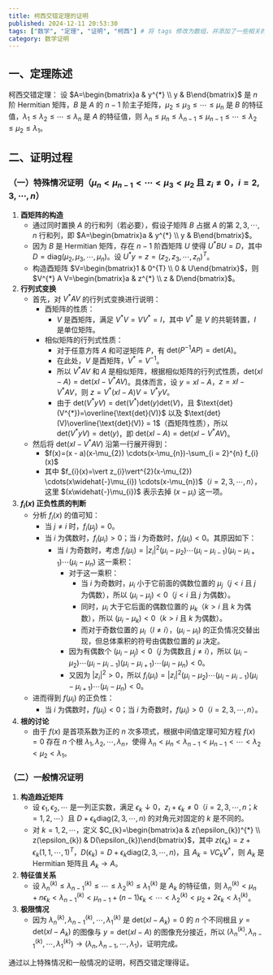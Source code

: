 ```yaml
---
title: 柯西交错定理的证明
published: 2024-12-11 20:53:30
tags: ["数学", "定理", "证明", "柯西"] # 将 tags 修改为数组，并添加了一些相关的标签作为示例ca
category: 数学证明
---
```


<!--  #柯西交错定理 -->

## 一、定理陈述

柯西交错定理： 设 $A=\begin{bmatrix}a & y^{*} \\ y & B\end{bmatrix}$ 是 $n$ 阶 Hermitian 矩阵，$B$ 是 $A$ 的 $n - 1$ 阶主子矩阵，$\mu_{2} \leq \mu_{3} \leq \cdots \leq \mu_{n}$ 是 $B$ 的特征值，$\lambda_{1} \leq \lambda_{2} \leq \cdots \leq \lambda_{n}$ 是 $A$ 的特征值，则 $\lambda_{n} \leq \mu_{n} \leq \lambda_{n - 1} \leq \mu_{n - 1} \leq \cdots \leq \lambda_{2} \leq \mu_{2} \leq \lambda_{1}$。

## 二、证明过程

### （一）特殊情况证明（$\mu_{n}<\mu_{n - 1}<\cdots<\mu_{3}<\mu_{2}$ 且 $z_{i} \neq 0$，$i = 2,3,\cdots,n$）

1. **酉矩阵的构造**
    - 通过同时置换 $A$ 的行和列（若必要），假设子矩阵 $B$ 占据 $A$ 的第 $2,3,\cdots,n$ 行和列，即 $A=\begin{bmatrix}a & y^{*} \\ y & B\end{bmatrix}$。
    - 因为 $B$ 是 Hermitian 矩阵，存在 $n - 1$ 阶酉矩阵 $U$ 使得 $U^{*} B U = D$，其中 $D=\text{diag}(\mu_{2},\mu_{3},\cdots,\mu_{n})$。设 $U^{*} y = z=(z_{2},z_{3},\cdots,z_{n})^{T}$。
    - 构造酉矩阵 $V=\begin{bmatrix}1 & 0^{T} \\ 0 & U\end{bmatrix}$，则 $V^{*} A V=\begin{bmatrix}a & z^{*} \\ z & D\end{bmatrix}$。
2. **行列式变换**
    - 首先，对 $V^{*} A V$ 的行列式变换进行说明：
        - 酉矩阵的性质：
            - $V$ 是酉矩阵，满足 $V^{*}V = VV^{*}=I$，其中 $V^{*}$ 是 $V$ 的共轭转置，$I$ 是单位矩阵。
        - 相似矩阵的行列式性质：
            - 对于任意方阵 $A$ 和可逆矩阵 $P$，有 $\text{det}(P^{-1}AP)=\text{det}(A)$。
            - 在此处，$V$ 是酉矩阵，$V^{*}=V^{-1}$。
            - 所以 $V^{*}AV$ 和 $A$ 是相似矩阵，根据相似矩阵的行列式性质，$\text{det}(xI - A)=\text{det}(xI - V^{*}AV)$。具体而言，设 $y = xI - A$，$z = xI - V^{*}AV$，则 $z = V^{*}(xI - A)V = V^{*}yV$。
            - 由于 $\text{det}(V^{*}yV)=\text{det}(V^{*})\text{det}(y)\text{det}(V)$，且 $\text{det}(V^{*})=\overline{\text{det}(V)}$ 以及 $\text{det}(V)\overline{\text{det}(V)} = 1$（酉矩阵性质），所以 $\text{det}(V^{*}yV)=\text{det}(y)$，即 $\text{det}(xI - A)=\text{det}(xI - V^{*}AV)$。
    - 然后将 $\text{det}(xI - V^{*} A V)$ 沿第一行展开得到：
        - $f(x)=(x - a)(x-\mu_{2}) \cdots(x-\mu_{n})-\sum_{i = 2}^{n} f_{i}(x)$
        - 其中 $f_{i}(x)=\vert z_{i}\vert^{2}(x-\mu_{2}) \cdots(x\widehat{-}\mu_{i}) \cdots(x-\mu_{n})$（$i = 2,3,\cdots,n$），这里 $(x\widehat{-}\mu_{i})$ 表示去掉 $(x - \mu_{i})$ 这一项。
3. **$f_{i}(x)$ 正负性质的判断**
    - 分析 $f_{i}(x)$ 的值可知：
        - 当 $j \neq i$ 时，$f_{i}(\mu_{j}) = 0$。
        - 当 $i$ 为偶数时，$f_{i}(\mu_{i})>0$；当 $i$ 为奇数时，$f_{i}(\mu_{i})<0$。其原因如下：
            - 当 $i$ 为奇数时，考虑 $f_{i}(\mu_{i})=\vert z_{i}\vert^{2}(\mu_{i} - \mu_{2})\cdots(\mu_{i} - \mu_{i - 1})(\mu_{i} - \mu_{i + 1})\cdots(\mu_{i} - \mu_{n})$ 这一乘积：
                - 对于这一乘积：
                    - 当 $i$ 为奇数时，$\mu_{i}$ 小于它前面的偶数位置的 $\mu_{j}$（$j < i$ 且 $j$ 为偶数），所以 $(\mu_{i} - \mu_{j})<0$（$j < i$ 且 $j$ 为偶数）。
                    - 同时，$\mu_{i}$ 大于它后面的偶数位置的 $\mu_{k}$（$k > i$ 且 $k$ 为偶数），所以 $(\mu_{i} - \mu_{k})<0$（$k > i$ 且 $k$ 为偶数）。
                    - 而对于奇数位置的 $\mu_{l}$（$l\neq i$），$(\mu_{i} - \mu_{l})$ 的正负情况交替出现，但总体乘积的符号由偶数位置的 $\mu$ 决定。
                - 因为有偶数个 $(\mu_{i} - \mu_{j})<0$（$j$ 为偶数且 $j\neq i$），所以 $(\mu_{i} - \mu_{2})\cdots(\mu_{i} - \mu_{i - 1})(\mu_{i} - \mu_{i + 1})\cdots(\mu_{i} - \mu_{n})<0$。
                - 又因为 $\vert z_{i}\vert^{2}>0$，所以 $f_{i}(\mu_{i})=\vert z_{i}\vert^{2}(\mu_{i} - \mu_{2})\cdots(\mu_{i} - \mu_{i - 1})(\mu_{i} - \mu_{i + 1})\cdots(\mu_{i} - \mu_{n})<0$。
    - 进而得到 $f(\mu_{i})$ 的正负性：
        - 当 $i$ 为偶数时，$f(\mu_{i})<0$；当 $i$ 为奇数时，$f(\mu_{i})>0$（$i = 2,3,\cdots,n$）。
4. **根的讨论**
    - 由于 $f(x)$ 是首项系数为正的 $n$ 次多项式，根据中间值定理可知方程 $f(x)=0$ 存在 $n$ 个根 $\lambda_{1},\lambda_{2},\cdots,\lambda_{n}$，使得 $\lambda_{n}<\mu_{n}<\lambda_{n - 1}<\mu_{n - 1}<\cdots<\lambda_{2}<\mu_{2}<\lambda_{1}$。

### （二）一般情况证明

1. **构造趋近矩阵**
    - 设 $\epsilon_{1},\epsilon_{2},\cdots$ 是一列正实数，满足 $\epsilon_{k} \downarrow 0$，$z_{i}+\epsilon_{k} \neq 0$（$i = 2,3,\cdots,n$；$k = 1,2,\cdots$）且 $D+\epsilon_{k}\text{diag}(2,3,\cdots,n)$ 的对角元对固定的 $k$ 是不同的。
    - 对 $k = 1,2,\cdots$，定义 $C_{k}=\begin{bmatrix}a & z(\epsilon_{k})^{*} \\ z(\epsilon_{k}) & D(\epsilon_{k})\end{bmatrix}$，其中 $z(\epsilon_{k})=z+\epsilon_{k}(1,1,\cdots,1)^{T}$，$D(\epsilon_{k})=D+\epsilon_{k}\text{diag}(2,3,\cdots,n)$，且 $A_{k}=V C_{k} V^{*}$，则 $A_{k}$ 是 Hermitian 矩阵且 $A_{k} \to A$。
2. **特征值关系**
    - 设 $\lambda_{n}^{(k)} \leq\lambda_{n - 1}^{(k)} \leq\cdots \leq\lambda_{2}^{(k)} \leq\lambda_{1}^{(k)}$ 是 $A_{k}$ 的特征值，则 $\lambda_{n}^{(k)}<\mu_{n}+n\epsilon_{k}<\lambda_{n - 1}^{(k)}<\mu_{n - 1}+(n - 1)\epsilon_{k}<\cdots<\lambda_{2}^{(k)}<\mu_{2}+2\epsilon_{k}<\lambda_{1}^{(k)}$。
3. **极限情况**
    - 因为 $\lambda_{n}^{(k)},\lambda_{n - 1}^{(k)},\cdots,\lambda_{1}^{(k)}$ 是 $\text{det}(xI - A_{k}) = 0$ 的 $n$ 个不同根且 $y=\text{det}(xI - A_{k})$ 的图像与 $y=\text{det}(xI - A)$ 的图像充分接近，所以 $(\lambda_{n}^{(k)},\lambda_{n - 1}^{(k)},\cdots,\lambda_{1}^{(k)}) \to (\lambda_{n},\lambda_{n - 1},\cdots,\lambda_{1})$，证明完成。

通过以上特殊情况和一般情况的证明，柯西交错定理得证。
